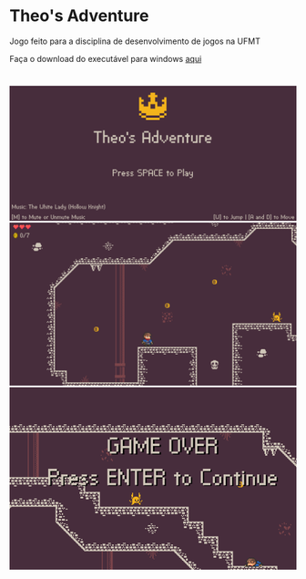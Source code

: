 # Theo's Adventure

Jogo feito para a disciplina de desenvolvimento de jogos na UFMT

Faça o download do executável para windows [aqui](https://github.com/joathanmf/theos-adventure/releases/tag/1.0)

#

<p align="center">
  <img src="https://github.com/joathanmf/theos-adventure/blob/main/_imgs/menu.PNG" width="1000" title="hover text">
  <img src="https://github.com/joathanmf/theos-adventure/blob/main/_imgs/game.PNG" width="1000" alt="accessibility text">
  <img src="https://github.com/joathanmf/theos-adventure/blob/main/_imgs/gameover.PNG" width="1000" alt="accessibility text">
</p>

#
